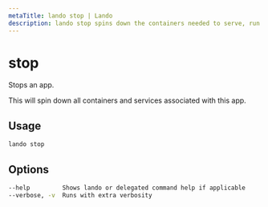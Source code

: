 ```yaml
---
metaTitle: lando stop | Lando
description: lando stop spins down the containers needed to serve, run and develop your application.
---
```


# stop

Stops an app.

This will spin down all containers and services associated with this app.

## Usage

```bash
lando stop
```

## Options

```bash
--help         Shows lando or delegated command help if applicable
--verbose, -v  Runs with extra verbosity
```
